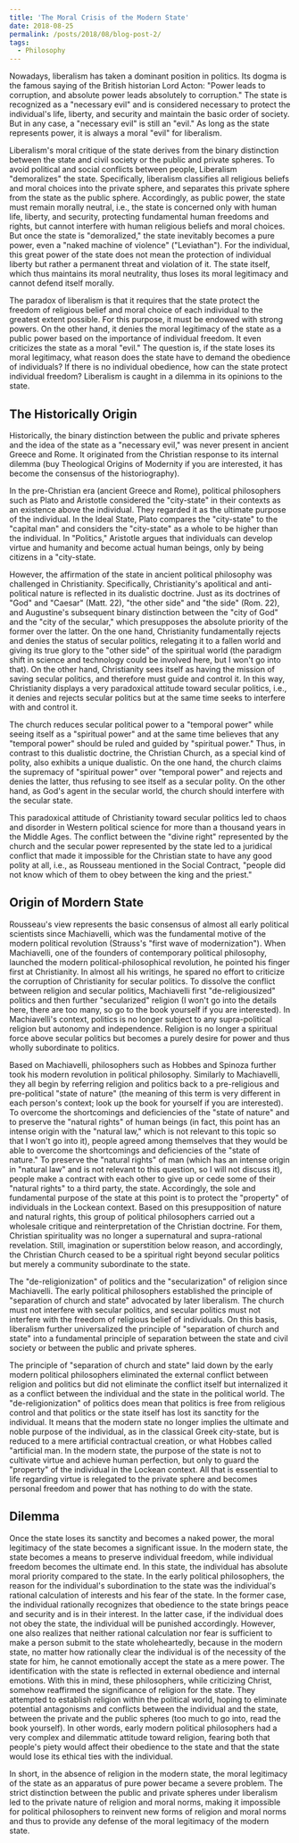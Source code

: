 ```yaml
---
title: 'The Moral Crisis of the Modern State'
date: 2018-08-25
permalink: /posts/2018/08/blog-post-2/
tags:
  - Philosophy
---
```

Nowadays, liberalism has taken a dominant position in politics. Its dogma is the famous saying of the British historian Lord Acton: "Power leads to corruption, and absolute power leads absolutely to corruption." The state is recognized as a "necessary evil" and is considered necessary to protect the individual's life, liberty, and security and maintain the basic order of society. But in any case, a "necessary evil" is still an "evil."  As long as the state represents power, it is always a moral "evil" for liberalism.

Liberalism's moral critique of the state derives from the binary distinction between the state and civil society or the public and private spheres. To avoid political and social conflicts between people, Liberalism "demoralizes" the state. Specifically, liberalism classifies all religious beliefs and moral choices into the private sphere, and separates this private sphere from the state as the public sphere. Accordingly, as public power, the state must remain morally neutral, i.e., the state is concerned only with human life, liberty, and security, protecting fundamental human freedoms and rights, but cannot interfere with human religious beliefs and moral choices. But once the state is "demoralized," the state inevitably becomes a pure power, even a "naked machine of violence" ("Leviathan"). For the individual, this great power of the state does not mean the protection of individual liberty but rather a permanent threat and violation of it. The state itself, which thus maintains its moral neutrality, thus loses its moral legitimacy and cannot defend itself morally.

The paradox of liberalism is that it requires that the state protect the freedom of religious belief and moral choice of each individual to the greatest extent possible. For this purpose, it must be endowed with strong powers. On the other hand, it denies the moral legitimacy of the state as a public power based on the importance of individual freedom. It even criticizes the state as a moral "evil." The question is, if the state loses its moral legitimacy, what reason does the state have to demand the obedience of individuals? If there is no individual obedience, how can the state protect individual freedom? Liberalism is caught in a dilemma in its opinions to the state.

## The Historically Origin

Historically, the binary distinction between the public and private spheres and the idea of the state as a "necessary evil," was never present in ancient Greece and Rome. It originated from the Christian response to its internal dilemma (buy Theological Origins of Modernity if you are interested, it has become the consensus of the historiography).

In the pre-Christian era (ancient Greece and Rome), political philosophers such as Plato and Aristotle considered the "city-state" in their contexts as an existence above the individual. They regarded it as the ultimate purpose of the individual. In the Ideal State, Plato compares the "city-state" to the "capital man" and considers the "city-state" as a whole to be higher than the individual. In "Politics," Aristotle argues that individuals can develop virtue and humanity and become actual human beings, only by being citizens in a "city-state.

However, the affirmation of the state in ancient political philosophy was challenged in Christianity. Specifically, Christianity's apolitical and anti-political nature is reflected in its dualistic doctrine. Just as its doctrines of "God" and "Caesar" (Matt. 22), "the other side" and "the side" (Rom. 22), and Augustine's subsequent binary distinction between the "city of God" and the "city of the secular," which presupposes the absolute priority of the former over the latter. On the one hand, Christianity fundamentally rejects and denies the status of secular politics, relegating it to a fallen world and giving its true glory to the "other side" of the spiritual world (the paradigm shift in science and technology could be involved here, but I won't go into that). On the other hand, Christianity sees itself as having the mission of saving secular politics, and therefore must guide and control it. In this way, Christianity displays a very paradoxical attitude toward secular politics, i.e., it denies and rejects secular politics but at the same time seeks to interfere with and control it.

The church reduces secular political power to a "temporal power" while seeing itself as a "spiritual power" and at the same time believes that any "temporal power" should be ruled and guided by "spiritual power." Thus, in contrast to this dualistic doctrine, the Christian Church, as a special kind of polity, also exhibits a unique dualistic. On the one hand, the church claims the supremacy of "spiritual power" over "temporal power" and rejects and denies the latter, thus refusing to see itself as a secular polity. On the other hand, as God's agent in the secular world, the church should interfere with the secular state.

This paradoxical attitude of Christianity toward secular politics led to chaos and disorder in Western political science for more than a thousand years in the Middle Ages. The conflict between the "divine right" represented by the church and the secular power represented by the state led to a juridical conflict that made it impossible for the Christian state to have any good polity at all, i.e., as Rousseau mentioned in the Social Contract, "people did not know which of them to obey between the king and the priest."

## Origin of Mordern State

Rousseau's view represents the basic consensus of almost all early political scientists since Machiavelli, which was the fundamental motive of the modern political revolution (Strauss's "first wave of modernization"). When Machiavelli, one of the founders of contemporary political philosophy, launched the modern political-philosophical revolution, he pointed his finger first at Christianity. In almost all his writings, he spared no effort to criticize the corruption of Christianity for secular politics. To dissolve the conflict between religion and secular politics, Machiavelli first "de-religiousized" politics and then further "secularized" religion (I won't go into the details here, there are too many, so go to the book yourself if you are interested). In Machiavelli's context, politics is no longer subject to any supra-political religion but autonomy and independence. Religion is no longer a spiritual force above secular politics but becomes a purely desire for power and thus wholly subordinate to politics.

Based on Machiavelli, philosophers such as Hobbes and Spinoza further took his modern revolution in political philosophy. Similarly to Machiavelli, they all begin by referring religion and politics back to a pre-religious and pre-political "state of nature" (the meaning of this term is very different in each person's context; look up the book for yourself if you are interested). To overcome the shortcomings and deficiencies of the "state of nature" and to preserve the "natural rights" of human beings (in fact, this point has an intense origin with the "natural law," which is not relevant to this topic so that I won't go into it), people agreed among themselves that they would be able to overcome the shortcomings and deficiencies of the "state of nature." To preserve the "natural rights" of man (which has an intense origin in "natural law" and is not relevant to this question, so I will not discuss it), people make a contract with each other to give up or cede some of their "natural rights" to a third party, the state. Accordingly, the sole and fundamental purpose of the state at this point is to protect the "property" of individuals in the Lockean context. Based on this presupposition of nature and natural rights, this group of political philosophers carried out a wholesale critique and reinterpretation of the Christian doctrine. For them, Christian spirituality was no longer a supernatural and supra-rational revelation. Still, imagination or superstition below reason, and accordingly, the Christian Church ceased to be a spiritual right beyond secular politics but merely a community subordinate to the state.

The "de-religionization" of politics and the "secularization" of religion since Machiavelli. The early political philosophers established the principle of "separation of church and state" advocated by later liberalism. The church must not interfere with secular politics, and secular politics must not interfere with the freedom of religious belief of individuals. On this basis, liberalism further universalized the principle of "separation of church and state" into a fundamental principle of separation between the state and civil society or between the public and private spheres.

The principle of "separation of church and state" laid down by the early modern political philosophers eliminated the external conflict between religion and politics but did not eliminate the conflict itself but internalized it as a conflict between the individual and the state in the political world. The "de-religionization" of politics does mean that politics is free from religious control and that politics or the state itself has lost its sanctity for the individual. It means that the modern state no longer implies the ultimate and noble purpose of the individual, as in the classical Greek city-state, but is reduced to a mere artificial contractual creation, or what Hobbes called "artificial man. In the modern state, the purpose of the state is not to cultivate virtue and achieve human perfection, but only to guard the "property" of the individual in the Lockean context. All that is essential to life regarding virtue is relegated to the private sphere and becomes personal freedom and power that has nothing to do with the state.

## Dilemma

Once the state loses its sanctity and becomes a naked power, the moral legitimacy of the state becomes a significant issue. In the modern state, the state becomes a means to preserve individual freedom, while individual freedom becomes the ultimate end. In this state, the individual has absolute moral priority compared to the state. In the early political philosophers, the reason for the individual's subordination to the state was the individual's rational calculation of interests and his fear of the state. In the former case, the individual rationally recognizes that obedience to the state brings peace and security and is in their interest. In the latter case, if the individual does not obey the state, the individual will be punished accordingly. However, one also realizes that neither rational calculation nor fear is sufficient to make a person submit to the state wholeheartedly, because in the modern state, no matter how rationally clear the individual is of the necessity of the state for him, he cannot emotionally accept the state as a mere power. The identification with the state is reflected in external obedience and internal emotions. With this in mind, these philosophers, while criticizing Christ, somehow reaffirmed the significance of religion for the state. They attempted to establish religion within the political world, hoping to eliminate potential antagonisms and conflicts between the individual and the state, between the private and the public spheres (too much to go into, read the book yourself). In other words, early modern political philosophers had a very complex and dilemmatic attitude toward religion, fearing both that people's piety would affect their obedience to the state and that the state would lose its ethical ties with the individual.

In short, in the absence of religion in the modern state, the moral legitimacy of the state as an apparatus of pure power became a severe problem. The strict distinction between the public and private spheres under liberalism led to the private nature of religion and moral norms, making it impossible for political philosophers to reinvent new forms of religion and moral norms and thus to provide any defense of the moral legitimacy of the modern state.
